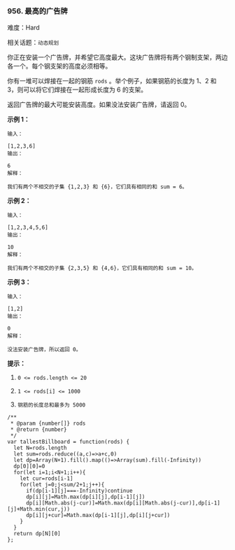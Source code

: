 ### 956. 最高的广告牌

难度：Hard

相关话题：`动态规划`

你正在安装一个广告牌，并希望它高度最大。这块广告牌将有两个钢制支架，两边各一个。每个钢支架的高度必须相等。



你有一堆可以焊接在一起的钢筋  `rods` 。举个例子，如果钢筋的长度为 1、2 和 3，则可以将它们焊接在一起形成长度为 6 的支架。



返回广告牌的最大可能安装高度。如果没法安装广告牌，请返回 0。







**示例 1：** 



```
输入：

[1,2,3,6]
输出：

6
解释：

我们有两个不相交的子集 {1,2,3} 和 {6}，它们具有相同的和 sum = 6。
```


**示例 2：** 



```
输入：

[1,2,3,4,5,6]
输出：

10
解释：

我们有两个不相交的子集 {2,3,5} 和 {4,6}，它们具有相同的和 sum = 10。
```


**示例 3：** 



```
输入：

[1,2]
输出：

0
解释：

没法安装广告牌，所以返回 0。
```






**提示：** 




1.  `0 <= rods.length <= 20` 

2.  `1 <= rods[i] <= 1000` 

3.  `钢筋的长度总和最多为 5000` 




```
/**
 * @param {number[]} rods
 * @return {number}
 */
var tallestBillboard = function(rods) {
  let N=rods.length
  let sum=rods.reduce((a,c)=>a+c,0)
  let dp=Array(N+1).fill().map(()=>Array(sum).fill(-Infinity))
  dp[0][0]=0
  for(let i=1;i<N+1;i++){
    let cur=rods[i-1]
    for(let j=0;j<sum/2+1;j++){
      if(dp[i-1][j]===-Infinity)continue
      dp[i][j]=Math.max(dp[i][j],dp[i-1][j])
      dp[i][Math.abs(j-cur)]=Math.max(dp[i][Math.abs(j-cur)],dp[i-1][j]+Math.min(cur,j))
      dp[i][j+cur]=Math.max(dp[i-1][j],dp[i][j+cur])
    }
  }
  return dp[N][0]
};
```


